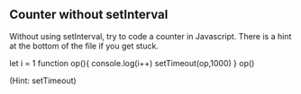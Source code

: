 ## Counter without setInterval

Without using setInterval, try to code a counter in Javascript. There is a hint at the bottom of the file if you get stuck.

let i = 1
function op(){
    console.log(i++)
    setTimeout(op,1000)
}
op()






































































(Hint: setTimeout)